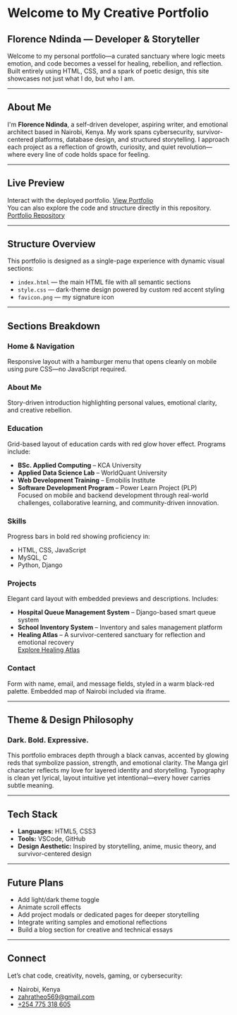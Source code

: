 #  Welcome to My Creative Portfolio  
## Florence Ndinda — Developer & Storyteller

Welcome to my personal portfolio—a curated sanctuary where logic meets emotion, and code becomes a vessel for healing, rebellion, and reflection. Built entirely using HTML, CSS, and a spark of poetic design, this site showcases not just what I do, but who I am.

---

##  About Me

I'm **Florence Ndinda**, a self-driven developer, aspiring writer, and emotional architect based in Nairobi, Kenya. My work spans cybersecurity, survivor-centered platforms, database design, and structured storytelling. I approach each project as a reflection of growth, curiosity, and quiet revolution—where every line of code holds space for feeling.

---

##  Live Preview  
Interact with the deployed portfolio.
[View Portfolio](https://flora72.github.io/Florence_Portfolio/) <br>
You can also explore the code and structure directly in this repository.
[Portfolio Repository](https://github.com/Flora72/Florence_Portfolio)

---

##  Structure Overview

This portfolio is designed as a single-page experience with dynamic visual sections:

- `index.html` — the main HTML file with all semantic sections  
- `style.css` — dark-theme design powered by custom red accent styling  
- `favicon.png` — my signature icon  

---

## Sections Breakdown

### Home & Navigation  
Responsive layout with a hamburger menu that opens cleanly on mobile using pure CSS—no JavaScript required.

###  About Me  
Story-driven introduction highlighting personal values, emotional clarity, and creative rebellion.

### Education  
Grid-based layout of education cards with red glow hover effect. Programs include:

- **BSc. Applied Computing** – KCA University  
- **Applied Data Science Lab** – WorldQuant University  
- **Web Development Training** – Emobilis Institute  
- **Software Development Program** – Power Learn Project (PLP)  
  Focused on mobile and backend development through real-world challenges, collaborative learning, and community-driven innovation.

###  Skills  
Progress bars in bold red showing proficiency in:

- HTML, CSS, JavaScript  
- MySQL, C  
- Python, Django  

###  Projects  
Elegant card layout with embedded previews and descriptions. Includes:

- **Hospital Queue Management System** – Django-based smart queue system  
- **School Inventory System** – Inventory and sales management platform  
- **Healing Atlas** – A survivor-centered sanctuary for reflection and emotional recovery  
  [Explore Healing Atlas](https://healingatlas.onrender.com/)

###  Contact  
Form with name, email, and message fields, styled in a warm black-red palette. Embedded map of Nairobi included via iframe.

---

##  Theme & Design Philosophy

### Dark. Bold. Expressive.  
This portfolio embraces depth through a black canvas, accented by glowing reds that symbolize passion, strength, and emotional clarity. The Manga girl character reflects my love for layered identity and storytelling. Typography is clean yet lyrical, layout intuitive yet intentional—every hover carries subtle meaning.

---

## Tech Stack

- **Languages:** HTML5, CSS3  
- **Tools:** VSCode, GitHub  
- **Design Aesthetic:** Inspired by storytelling, anime, music theory, and survivor-centered design

---

## Future Plans

- Add light/dark theme toggle  
- Animate scroll effects  
- Add project modals or dedicated pages for deeper storytelling  
- Integrate writing samples and emotional reflections  
- Build a blog section for creative and technical essays  

---

## Connect

Let’s chat code, creativity, novels, gaming, or cybersecurity:  
-  Nairobi, Kenya  
-  [zahratheo569@gmail.com](mailto:zahratheo569@gmail.com)  
-  [+254 775 318 605](tel:+254775318605)

